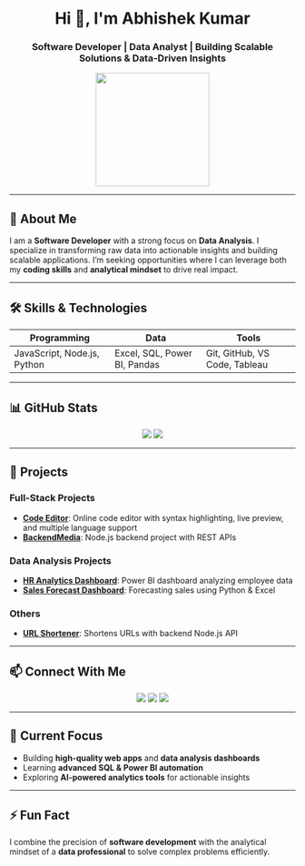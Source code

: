 <!-- Header with animation -->
<h1 align="center">Hi 👋, I'm Abhishek Kumar</h1>
<h3 align="center">Software Developer | Data Analyst | Building Scalable Solutions & Data-Driven Insights</h3>

<p align="center">
  <img src="https://media.giphy.com/media/3o7aD4V6i6Q2QvNQkY/giphy.gif" width="200"/>
</p>

---

## 💼 About Me
I am a **Software Developer** with a strong focus on **Data Analysis**. I specialize in transforming raw data into actionable insights and building scalable applications. I’m seeking opportunities where I can leverage both my **coding skills** and **analytical mindset** to drive real impact.

---

## 🛠️ Skills & Technologies
| Programming | Data | Tools |
| ----------- | ---- | ----- |
| JavaScript, Node.js, Python | Excel, SQL, Power BI, Pandas | Git, GitHub, VS Code, Tableau |

---

## 📊 GitHub Stats
<p align="center">
  <img src="https://github-readme-stats.vercel.app/api?username=abhishek1917&show_icons=true&theme=dark&hide_title=true" />
  <img src="https://github-readme-streak-stats.herokuapp.com/?user=abhishek1917&theme=dark" />
</p>

---

## 🚀 Projects

### Full-Stack Projects
- **[Code Editor](https://github.com/abhishek1917/code-editor)**: Online code editor with syntax highlighting, live preview, and multiple language support  
- **[BackendMedia](https://github.com/abhishek1917/backendMedia)**: Node.js backend project with REST APIs  

### Data Analysis Projects
- **[HR Analytics Dashboard](https://github.com/abhishek1917/HR-Analytics-Dashboard)**: Power BI dashboard analyzing employee data  
- **[Sales Forecast Dashboard](https://github.com/abhishek1917/Sales-Forecast-Dashboard)**: Forecasting sales using Python & Excel  

### Others
- **[URL Shortener](https://github.com/abhishek1917/url_shortner)**: Shortens URLs with backend Node.js API  

---

## 📫 Connect With Me
<p align="center">
  <a href="https://www.linkedin.com/in/abhishek-kumar-123456789/"><img src="https://img.shields.io/badge/LinkedIn-0077B5?style=for-the-badge&logo=linkedin&logoColor=white" /></a>
  <a href="https://twitter.com/abhishek_kumar"><img src="https://img.shields.io/badge/Twitter-1DA1F2?style=for-the-badge&logo=twitter&logoColor=white" /></a>
  <a href="mailto:abhishek.kumar@email.com"><img src="https://img.shields.io/badge/Email-D14836?style=for-the-badge&logo=gmail&logoColor=white" /></a>
</p>

---

## 🔭 Current Focus
- Building **high-quality web apps** and **data analysis dashboards**  
- Learning **advanced SQL & Power BI automation**  
- Exploring **AI-powered analytics tools** for actionable insights  

---

## ⚡ Fun Fact
I combine the precision of **software development** with the analytical mindset of a **data professional** to solve complex problems efficiently.
